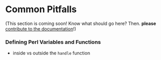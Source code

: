 # Common Pitfalls

(This section is coming soon! Know what should go here? Then. **please** [contribute to the documentation](https://github.com/duckduckgo/duckduckgo-documentation/blob/master/CONTRIBUTING.md)!)

### Defining Perl Variables and Functions

- inside vs outside the `handle` function
